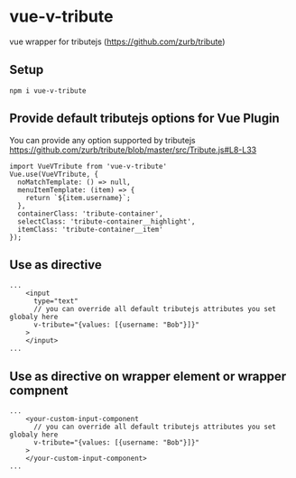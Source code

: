 # vue-v-tribute
vue wrapper for tributejs (https://github.com/zurb/tribute)

## Setup

```
npm i vue-v-tribute
```

## Provide default tributejs options for Vue Plugin

You can provide any option supported by tributejs https://github.com/zurb/tribute/blob/master/src/Tribute.js#L8-L33

```
import VueVTribute from 'vue-v-tribute'
Vue.use(VueVTribute, {
  noMatchTemplate: () => null,
  menuItemTemplate: (item) => {
    return `${item.username}`;
  },
  containerClass: 'tribute-container',
  selectClass: 'tribute-container__highlight',
  itemClass: 'tribute-container__item'
});
```


## Use as directive
```
...
    <input
      type="text"
      // you can override all default tributejs attributes you set globaly here
      v-tribute="{values: [{username: "Bob"}]}"
    >
    </input>
...
```

## Use as directive on wrapper element or wrapper compnent
```
...
    <your-custom-input-component
      // you can override all default tributejs attributes you set globaly here
      v-tribute="{values: [{username: "Bob"}]}"
    >
    </your-custom-input-component>
...
```
